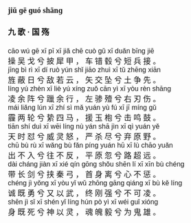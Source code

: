 <font face=楷体 size=4>

#### jiǔ  ɡē  ɡuó  shānɡ  
#### 九  歌 ·  国  殇  


<font face=Arial size=3>cāo  wú  ɡē  xī  pī  xī  jiǎ  chē  cuò  ɡǔ  xī  duǎn  bīnɡ  jiē  </font>  
操  吴  戈  兮  披  犀  甲 ，  车  错  毂  兮  短  兵  接 。  
<font face=Arial size=3>jīnɡ  bì  rì  xī  dí  ruò  yún  shǐ  jiāo  zhuì  xī  tǔ  zhēnɡ  xiān  </font>  
旌  蔽  日  兮  敌  若  云 ，  矢  交  坠  兮  土  争  先 。  
<font face=Arial size=3>línɡ  yú  zhèn  xī  liè  yú  xínɡ  zuǒ  cān  yì  xī  yòu  rèn  shānɡ  </font>  
凌  余  阵  兮  躐  余  行 ，  左  骖  殪  兮  右  刃  伤 。  
<font face=Arial size=3>mái  liǎnɡ  lún  xī  zhí  sì  mǎ  yuán  yù  fú  xī  jī  mínɡ  ɡǔ  </font>  
霾  两  轮  兮  絷  四  马 ，  援  玉  枹  兮  击  鸣  鼓 。  
<font face=Arial size=3>tiān  shí  duì  xī  wēi  línɡ  nù  yán  shā  jìn  xī  qì  yuán  yě  </font>  
天  时  怼  兮  威  灵  怒 ，  严  杀  尽  兮  弃  原  野 。  
<font face=Arial size=3>chū  bù  rù  xī  wǎnɡ  bù  fǎn  pínɡ  yuán  hū  xī  lù  chāo  yuǎn  </font>  
出  不  入  兮  往  不  反 ，  平  原  忽  兮  路  超  远 。  
<font face=Arial size=3>dài  chánɡ  jiàn  xī  xié  qín  ɡōnɡ  shǒu  shēn  lí  xī  xīn  bù  chénɡ  </font>  
带  长  剑  兮  挟  秦  弓 ，  首  身  离  兮  心  不  惩 。  
<font face=Arial size=3>chénɡ  jì  yǒnɡ  xī  yòu  yǐ  wǔ  zhōnɡ  ɡānɡ  qiánɡ  xī  bù  kě  línɡ  </font>  
诚  既  勇  兮  又  以  武 ，  终  刚  强  兮  不  可  凌 。  
<font face=Arial size=3>shēn  jì  sǐ  xī  shén  yǐ  línɡ  hún  pò  yì  xī  wéi  ɡuǐ  xiónɡ  </font>  
身  既  死  兮  神  以  灵 ，  魂  魄  毅  兮  为  鬼  雄 。  


</font>